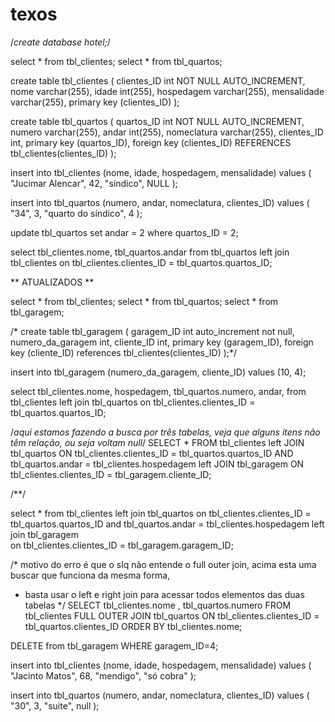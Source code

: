 # texos

/*create database hotel;*/

select * from tbl_clientes;
select * from tbl_quartos;

create table tbl_clientes (
	clientes_ID int NOT NULL AUTO_INCREMENT,
	nome varchar(255),
	idade int(255),
	hospedagem varchar(255),
	mensalidade varchar(255),
	primary key (clientes_ID)
);

create table tbl_quartos (
	quartos_ID int NOT NULL AUTO_INCREMENT,
	numero varchar(255),
	andar int(255),
	nomeclatura varchar(255),
	clientes_ID int,
	primary key (quartos_ID),
	foreign key (clientes_ID) REFERENCES tbl_clientes(clientes_ID)
);

insert into tbl_clientes (nome, idade, hospedagem, mensalidade)
values (
	"Jucimar Alencar",
	42,
	"síndico",
	NULL
);

insert into tbl_quartos (numero, andar, nomeclatura, clientes_ID)
values (
	"34",
	3,
	"quarto do síndico",
	4
);

update tbl_quartos 
set andar = 2
where quartos_ID = 2;

select tbl_clientes.nome, tbl_quartos.andar
from tbl_quartos
left join tbl_clientes on tbl_clientes.clientes_ID = tbl_quartos.quartos_ID;



** ATUALIZADOS **



select * from tbl_clientes;
select * from tbl_quartos;
select * from tbl_garagem;

/*
create table tbl_garagem (
	garagem_ID int auto_increment not null,
	numero_da_garagem int,
	cliente_ID int,
	primary key (garagem_ID),
	foreign key (cliente_ID) references tbl_clientes(clientes_ID)
);*/



insert into tbl_garagem (numero_da_garagem, cliente_ID)
values
(10, 4);

select tbl_clientes.nome, hospedagem, tbl_quartos.numero, andar, from tbl_clientes
left join tbl_quartos on tbl_clientes.clientes_ID = tbl_quartos.quartos_ID;

/*aqui estamos fazendo a busca por três tabelas, veja que alguns itens não têm relação, ou seja voltam null*/
SELECT *
FROM tbl_clientes
left JOIN tbl_quartos
ON tbl_clientes.clientes_ID = tbl_quartos.quartos_ID
AND tbl_quartos.andar = tbl_clientes.hospedagem
left JOIN tbl_garagem
ON tbl_clientes.clientes_ID = tbl_garagem.cliente_ID;

/**/

select * from tbl_clientes 
left join tbl_quartos 
on tbl_clientes.clientes_ID = tbl_quartos.quartos_ID 
and tbl_quartos.andar = tbl_clientes.hospedagem 
left join tbl_garagem  
on tbl_clientes.clientes_ID = tbl_garagem.garagem_ID;

/* motivo do erro é que o slq não entende o full outer join, acima esta uma buscar que funciona da mesma forma, 
 * basta usar o left e right join para acessar todos elementos das duas tabelas */
SELECT tbl_clientes.nome , tbl_quartos.numero
FROM tbl_clientes
FULL OUTER JOIN tbl_quartos ON  tbl_clientes.clientes_ID  = tbl_quartos.clientes_ID
ORDER BY tbl_clientes.nome;

DELETE from tbl_garagem  WHERE garagem_ID=4;

insert into tbl_clientes (nome, idade, hospedagem, mensalidade)
values (
	"Jacinto Matos",
	68,
	"mendigo",
	"só cobra"
);

insert into tbl_quartos (numero, andar, nomeclatura, clientes_ID)
values (
	"30", 
	3, 
	"suite",
	null
);
























































